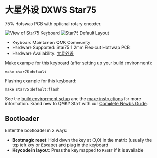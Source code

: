 # 大星外设 DXWS Star75

75% Hotswap PCB with optional rotary encoder.

![View of Star75 Keyboard](https://i.imgur.com/UrvnjiZ.jpeg)
![Star75 Default Layout](https://i.imgur.com/LkTP0Cj.png)

* Keyboard Maintainer: QMK Community
* Hardware Supported: Star75 1.2mm Flex-cut Hotswap PCB
* Hardware Availability: [大星外设](https://item.taobao.com/item.htm?id=656392112467)

Make example for this keyboard (after setting up your build environment):

    make star75:default

Flashing example for this keyboard:

    make star75:default:flash

See the [build environment setup](https://docs.qmk.fm/#/getting_started_build_tools) and the [make instructions](https://docs.qmk.fm/#/getting_started_make_guide) for more information. Brand new to QMK? Start with our [Complete Newbs Guide](https://docs.qmk.fm/#/newbs).

## Bootloader

Enter the bootloader in 2 ways:

* **Bootmagic reset**: Hold down the key at (0,0) in the matrix (usually the top left key or Escape) and plug in the keyboard
* **Keycode in layout**: Press the key mapped to `RESET` if it is available

